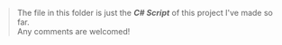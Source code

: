 > The file in this folder is just the ***C# Script*** of this project I've made so far.<br>
> Any comments are welcomed!
